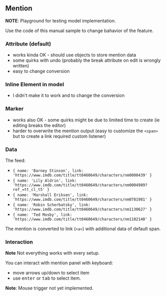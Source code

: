 ## Mention

**NOTE**: Playground for testing model implementation.

Use the code of this manual sample to change bahavior of the feature.

### Attribute (default)
- works kinda OK - should use objects to store mention data
- some quirks with undo (probably the break attribute on edit is wrongly written)
- easy to change conversion

### Inline Element in model
- I didn't make it to work and to change the conversion

### Marker
- works also OK - some quirks might be due to limited time to create (ie editing breaks the editor)
- harder to overwrite the mention output (easy to customize the `<span>` but to create a link required custom listener)

### Data

The feed:
- `{ name: 'Barney Stinson', link: 'https://www.imdb.com/title/tt0460649/characters/nm0000439' }`
- `{ name: 'Lily Aldrin', link: 'https://www.imdb.com/title/tt0460649/characters/nm0004989?ref_=tt_cl_t5' }`
- `{ name: 'Marshall Eriksen', link: 'https://www.imdb.com/title/tt0460649/characters/nm0781981' }`
- `{ name: 'Robin Scherbatsky', link: 'https://www.imdb.com/title/tt0460649/characters/nm1130627' }`
- `{ name: 'Ted Mosby', link: 'https://www.imdb.com/title/tt0460649/characters/nm1102140' }`

The mention is converted to link (`<a>`) with additional data of default span.

### Interaction

**Note** Not everything works with every setup.

You can interact with mention panel with keyboard:

- move arrows up/down to select item
- use <kbd>enter</kbd> or <kbd>tab</kbd> to select item.

**Note**: Mouse trigger not yet implemented.

